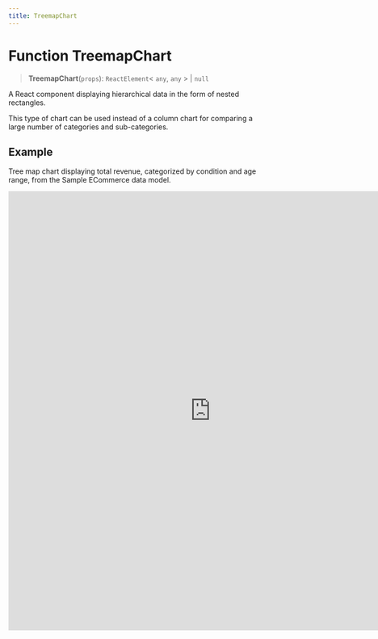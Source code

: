 ```yaml
---
title: TreemapChart
---
```


# Function TreemapChart

> **TreemapChart**(`props`): `ReactElement`\< `any`, `any` \> \| `null`

A React component displaying hierarchical data in the form of nested rectangles.

This type of chart can be used instead of a column chart for comparing a large number of categories and sub-categories.

## Example

Tree map chart displaying total revenue, categorized by condition and age range, from the Sample ECommerce data model.

<iframe
 src='https://csdk-playground.sisense.com/?example=charts%2Ftreemap-chart&mode=docs'
 width=800
 height=870
 style='border:none;'
/>

## Parameters

| Parameter | Type | Description |
| :------ | :------ | :------ |
| `props` | [`TreemapChartProps`](../interfaces/interface.TreemapChartProps.md) | Treemap chart properties |

## Returns

`ReactElement`\< `any`, `any` \> \| `null`

Treemap Chart component
